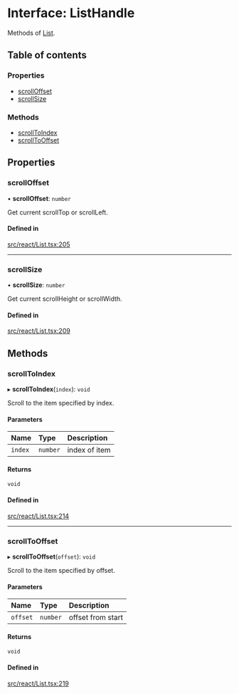 # Interface: ListHandle

Methods of [List](../API.md#list).

## Table of contents

### Properties

- [scrollOffset](ListHandle.md#scrolloffset)
- [scrollSize](ListHandle.md#scrollsize)

### Methods

- [scrollToIndex](ListHandle.md#scrolltoindex)
- [scrollToOffset](ListHandle.md#scrolltooffset)

## Properties

### scrollOffset

• **scrollOffset**: `number`

Get current scrollTop or scrollLeft.

#### Defined in

[src/react/List.tsx:205](https://github.com/inokawa/virtua/blob/49a4f18/src/react/List.tsx#L205)

___

### scrollSize

• **scrollSize**: `number`

Get current scrollHeight or scrollWidth.

#### Defined in

[src/react/List.tsx:209](https://github.com/inokawa/virtua/blob/49a4f18/src/react/List.tsx#L209)

## Methods

### scrollToIndex

▸ **scrollToIndex**(`index`): `void`

Scroll to the item specified by index.

#### Parameters

| Name | Type | Description |
| :------ | :------ | :------ |
| `index` | `number` | index of item |

#### Returns

`void`

#### Defined in

[src/react/List.tsx:214](https://github.com/inokawa/virtua/blob/49a4f18/src/react/List.tsx#L214)

___

### scrollToOffset

▸ **scrollToOffset**(`offset`): `void`

Scroll to the item specified by offset.

#### Parameters

| Name | Type | Description |
| :------ | :------ | :------ |
| `offset` | `number` | offset from start |

#### Returns

`void`

#### Defined in

[src/react/List.tsx:219](https://github.com/inokawa/virtua/blob/49a4f18/src/react/List.tsx#L219)
